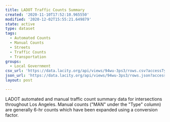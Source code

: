 ```yaml
---
title: LADOT Traffic Counts Summary
created: '2020-11-10T17:52:10.965550'
modified: '2020-12-02T15:55:21.649879'
state: active
type: dataset
tags:
  - Automated Counts
  - Manual Counts
  - Streets
  - Traffic Counts
  - Transportation
groups:
  - Local Government
csv_url: 'https://data.lacity.org/api/views/94wu-3ps3/rows.csv?accessType=DOWNLOAD'
json_url: 'https://data.lacity.org/api/views/94wu-3ps3/rows.json?accessType=DOWNLOAD'
layout: post

---
```

LADOT automated and manual traffic count summary data for intersections throughout Los Angeles. Manual counts ("MAN" under the "Type" column) are generally 6-hr counts which have been expanded  using a conversion factor.

